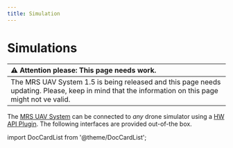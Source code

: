```yaml
---
title: Simulation
---
```


# Simulations

| :warning: **Attention please: This page needs work.**                                                                                             |
| :---                                                                                                                                              |
| The MRS UAV System 1.5 is being released and this page needs updating. Please, keep in mind that the information on this page might not ve valid. |

The [MRS UAV System](https://github.com/ctu-mrs/mrs_uav_system) can be connected to _any_ drone simulator using a [HW API Plugin](https://github.com/ctu-mrs/mrs_uav_hw_api).
The following interfaces are provided out-of-the box.

import DocCardList from '@theme/DocCardList';

<DocCardList />
